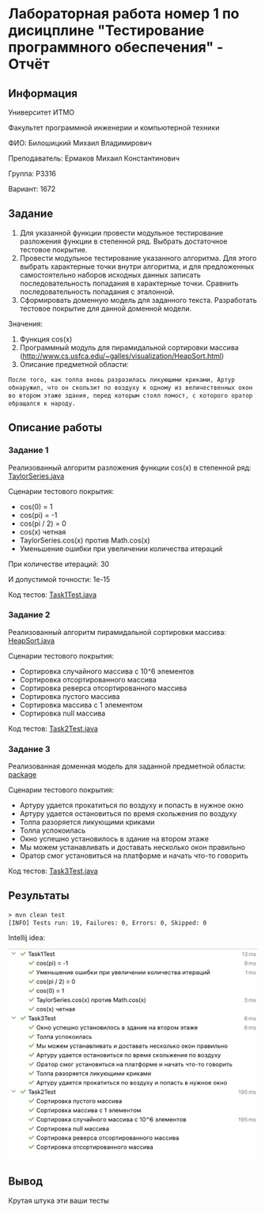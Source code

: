# Лабораторная работа номер 1 по дисицплине "Тестирование программного обеспечения" - Отчёт

## Информация

Университет ИТМО

Факультет программной инженерии и компьютерной техники

ФИО: Билошицкий Михаил Владимирович

Преподаватель: Ермаков Михаил Константинович

Группа: P3316

Вариант: 1672

## Задание

1. Для указанной функции провести модульное тестирование разложения функции в степенной ряд. Выбрать достаточное тестовое покрытие.
2. Провести модульное тестирование указанного алгоритма. Для этого выбрать характерные точки внутри алгоритма, и для предложенных самостоятельно наборов исходных данных записать последовательность попадания в характерные точки. Сравнить последовательность попадания с эталонной.
3. Сформировать доменную модель для заданного текста.  Разработать тестовое покрытие для данной доменной модели.

Значения:

1. Функция cos(x)
2. Программный модуль для пирамидальной сортировки массива (http://www.cs.usfca.edu/~galles/visualization/HeapSort.html)
3. Описание предметной области:

```
После того, как толпа вновь разразилась ликующими криками, Артур обнаружил, что он скользит по воздуху к одному из величественных окон во втором этаже здания, перед которым стоял помост, с которого оратор обращался к народу.
```

## Описание работы

### Задание 1

Реализованный алгоритм разложения функции cos(x) в степенной ряд: [TaylorSeries.java](./src/main/java/ru/michael/task1/TaylorSeries.java)

Сценарии тестового покрытия:

- cos(0) = 1
- cos(pi) = -1
- cos(pi / 2) = 0
- cos(x) четная
- TaylorSeries.cos(x) против Math.cos(x)
- Уменьшение ошибки при увеличении количества итераций

При количестве итераций: 30

И допустимой точности: 1e-15

Код тестов: [Task1Test.java](./src/test/java/ru/michael/task1/Task1Test.java)

### Задание 2

Реализованный алгоритм пирамидальной сортировки массива: [HeapSort.java](./src/main/java/ru/michael/task2/HeapSort.java)

Сценарии тестового покрытия:

- Сортировка случайного массива с 10^6 элементов
- Сортировка отсортированного массива
- Сортировка реверса отсортированного массива
- Сортировка пустого массива
- Сортировка массива с 1 элементом
- Сортировка null массива

Код тестов: [Task2Test.java](./src/test/java/ru/michael/task2/Task2Test.java)

### Задание 3

Реализованная доменная модель для заданной предметной области: [package](./src/main/java/ru/michael/task3)

Сценарии тестового покрытия:

- Артуру удается прокатиться по воздуху и попасть в нужное окно
- Артуру удается остановиться по время скольжения по воздуху
- Толпа разоряется ликующими криками
- Толпа успокоилась
- Окно успешно установилось в здание на втором этаже
- Мы можем устанавливать и доставать несколько окон правильно
- Оратор смог установиться на платформе и начать что-то говорить

Код тестов: [Task3Test.java](./src/test/java/ru/michael/task3/Task3Test.java)

## Результаты

```
> mvn clean test
[INFO] Tests run: 19, Failures: 0, Errors: 0, Skipped: 0
```

Intellij idea:

![Intellij idea](./img/tests.png)

## Вывод

Крутая штука эти ваши тесты

